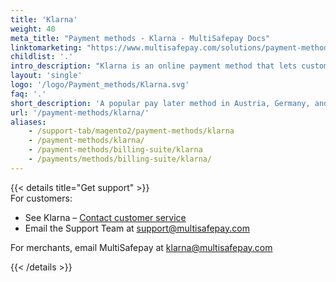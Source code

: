 ```yaml
---
title: 'Klarna'
weight: 40
meta_title: "Payment methods - Klarna - MultiSafepay Docs"
linktomarketing: "https://www.multisafepay.com/solutions/payment-methods/klarna"
childlist: '.'
intro_description: "Klarna is an online payment method that lets customers pay for orders after receiving them."
layout: 'single'
logo: '/logo/Payment_methods/Klarna.svg'
faq: '.'
short_description: 'A popular pay later method in Austria, Germany, and the Netherlands.'
url: '/payment-methods/klarna/'
aliases:
    - /support-tab/magento2/payment-methods/klarna
    - /payment-methods/klarna/
    - /payment-methods/billing-suite/klarna
    - /payments/methods/billing-suite/klarna/
---
```


{{< details title="Get support" >}}
&nbsp;  
For customers:

- See Klarna – [Contact customer service](https://www.klarna.com/international/contact-customer-service)
- Email the Support Team at <support@multisafepay.com>

For merchants, email MultiSafepay at <klarna@multisafepay.com>

{{< /details >}}
